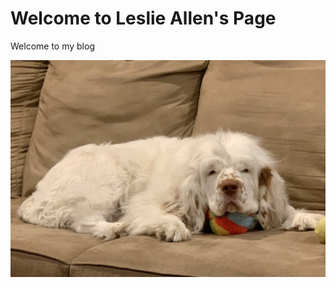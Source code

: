 # Welcome to Leslie Allen's Page

Welcome to my blog

![My dog. She is a clumber spaniel.](./IMG-1389.jpg)


